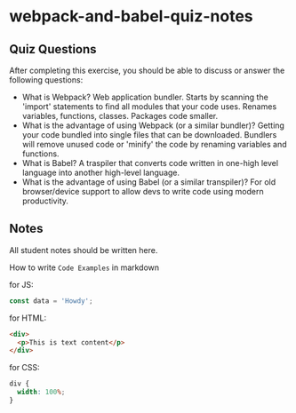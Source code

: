 # webpack-and-babel-quiz-notes

## Quiz Questions

After completing this exercise, you should be able to discuss or answer the following questions:

- What is Webpack?
  Web application bundler. Starts by scanning the 'import' statements to find all modules that your code uses. Renames variables, functions, classes. Packages code smaller.
- What is the advantage of using Webpack (or a similar bundler)?
  Getting your code bundled into single files that can be downloaded. Bundlers will remove unused code or 'minify' the code by renaming variables and functions.
- What is Babel?
  A traspiler that converts code written in one-high level language into another high-level language.
- What is the advantage of using Babel (or a similar transpiler)?
  For old browser/device support to allow devs to write code using modern productivity.

## Notes

All student notes should be written here.

How to write `Code Examples` in markdown

for JS:

```js
const data = 'Howdy';
```

for HTML:

```html
<div>
  <p>This is text content</p>
</div>
```

for CSS:

```css
div {
  width: 100%;
}
```

